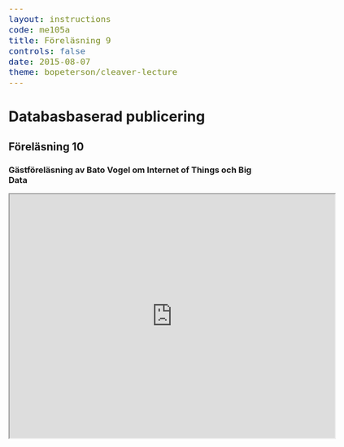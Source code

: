 ```yaml
---
layout: instructions
code: me105a
title: Föreläsning 9
controls: false
date: 2015-08-07
theme: bopeterson/cleaver-lecture
---
```


<style>
table {border-collapse: collapse;font-size:smaller}
th, td {border: 1px solid #BBBBBB}
th, td {text-align:left}
th, td {padding: 6px;}
hr {display: none}
pre {font-size:large}
li {text-align:left}
.content {text-align:left}
</style>

# Databasbaserad publicering

## Föreläsning 10

### Gästföreläsning av Bato Vogel om Internet of Things och Big Data

<div class="video">
<iframe src="https://drive.google.com/file/d/0B5cG4-71MFFFaHFsYWt4VXl2bms/preview" width="640" height="480"></iframe>
</div>
